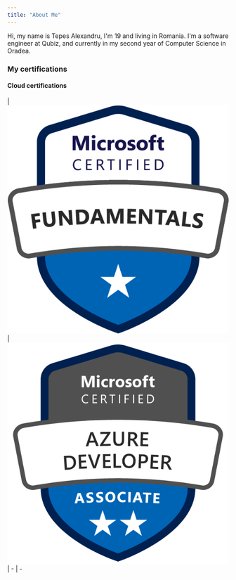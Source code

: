 ```yaml
---
title: "About Me"
---
```

Hi, my name is Tepes Alexandru, I'm 19 and living in Romania. I'm a software engineer at Qubiz, and currently in my second year of Computer Science in Oradea.

### My certifications
#### Cloud certifications
| ![Azure Fundamentals | 200](/AzureFundamentalsBadge.png) | ![Azure Developer|200](/AzureDeveloperBadge.png) 
| - | - 
